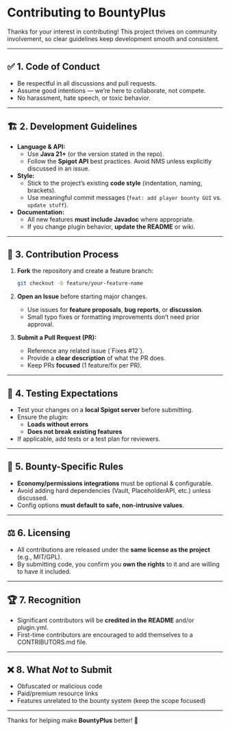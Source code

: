 # Contributing to BountyPlus

Thanks for your interest in contributing! This project thrives on community involvement, so clear guidelines keep development smooth and consistent.

---

## ✅ 1. Code of Conduct
- Be respectful in all discussions and pull requests.
- Assume good intentions — we’re here to collaborate, not compete.
- No harassment, hate speech, or toxic behavior.

---

## 🏗 2. Development Guidelines
- **Language & API:**
    - Use **Java 21+** (or the version stated in the repo).
    - Follow the **Spigot API** best practices. Avoid NMS unless explicitly discussed in an issue.
- **Style:**
    - Stick to the project’s existing **code style** (indentation, naming, brackets).
    - Use meaningful commit messages (`feat: add player bounty GUI` vs. `update stuff`).
- **Documentation:**
    - All new features **must include Javadoc** where appropriate.
    - If you change plugin behavior, **update the README** or wiki.

---

## 🔄 3. Contribution Process
1. **Fork** the repository and create a feature branch:

   ```bash
   git checkout -b feature/your-feature-name
   ```

2. **Open an Issue** before starting major changes.
    - Use issues for **feature proposals**, **bug reports**, or **discussion**.
    - Small typo fixes or formatting improvements don’t need prior approval.

3. **Submit a Pull Request (PR):**
    - Reference any related issue (\`Fixes #12\`).
    - Provide a **clear description** of what the PR does.
    - Keep PRs **focused** (1 feature/fix per PR).

---

## 🧪 4. Testing Expectations
- Test your changes on a **local Spigot server** before submitting.
- Ensure the plugin:
    - **Loads without errors**
    - **Does not break existing features**
- If applicable, add tests or a test plan for reviewers.

---

## 🚩 5. Bounty-Specific Rules
- **Economy/permissions integrations** must be optional & configurable.
- Avoid adding hard dependencies (Vault, PlaceholderAPI, etc.) unless discussed.
- Config options **must default to safe, non-intrusive values**.

---

## ⚖️ 6. Licensing
- All contributions are released under the **same license as the project** (e.g., MIT/GPL).
- By submitting code, you confirm you **own the rights** to it and are willing to have it included.

---

## 🏆 7. Recognition
- Significant contributors will be **credited in the README** and/or plugin.yml.
- First-time contributors are encouraged to add themselves to a CONTRIBUTORS.md file.

---

## ❌ 8. What *Not* to Submit
- Obfuscated or malicious code
- Paid/premium resource links
- Features unrelated to the bounty system (keep the scope focused)

---

Thanks for helping make **BountyPlus** better! 🎉